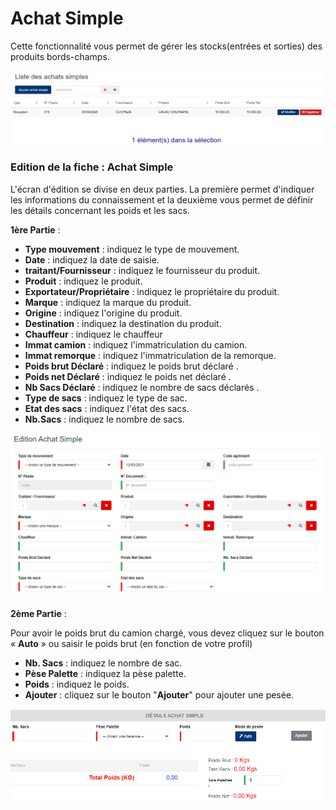 # Achat Simple

Cette fonctionnalité vous permet de gérer les stocks(entrées et sorties) des produits bords-champs.

![](../../.gitbook/assets/listeAchatSimple.PNG)

### **Edition de la fiche : Achat Simple**

L'écran d'édition se divise en deux parties. La première permet d'indiquer les informations du connaissement et la deuxième vous permet de définir les détails concernant les poids et les sacs.

**1ère Partie** :

* **Type mouvement** : indiquez le type de mouvement.
* **Date** : indiquez la date de saisie.
* **traitant/Fournisseur** : indiquez le fournisseur du produit.
* **Produit** : indiquez le produit.
* **Exportateur/Propriétaire** : indiquez le propriétaire du produit.
* **Marque** : indiquez la marque du produit.
* **Origine** : indiquez l'origine du produit.
* **Destination** : indiquez la destination du produit.
* **Chauffeur** : indiquez le chauffeur
* **Immat camion** : indiquez l'immatriculation du camion.
* **Immat remorque** : indiquez l'immatriculation de la remorque.
* **Poids brut Déclaré** : indiquez le poids brut déclaré .
* **Poids net Déclaré** : indiquez le poids net déclaré .
* **Nb Sacs Déclaré** : indiquez le nombre de sacs déclarés .
* **Type de sacs** : indiquez le type de sac.
* **Etat des sacs** : indiquez l'état des sacs.
* **Nb.Sacs** : indiquez le nombre de sacs.

![](<../../.gitbook/assets/editionAchatSimple (1).PNG>)

**2ème Partie** :

Pour avoir le poids brut du camion chargé, vous devez cliquez sur le bouton « **Auto** » ou saisir le poids brut (en fonction de votre profil)

* **Nb. Sacs** : indiquez le nombre de sac.
* **Pèse Palette** : indiquez la pèse palette.
* **Poids** : indiquez le poids.
* **Ajouter** : cliquez sur le bouton "**Ajouter**" pour ajouter une pesée.

![](<../../.gitbook/assets/editionAchatSimpleDetail (1).PNG>)
